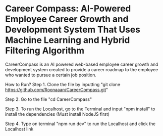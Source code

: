 # Career Compass: AI-Powered Employee Career Growth and Development System That Uses Machine Learning and Hybrid Filtering Algorithm

CareerCompass is an AI powered web-based employee career growth and development system created to provide a career roadmap to the employee who wanted to pursue a certain job position.

How to Run?
Step 1. Clone the file by inputting "git clone https://github.com/Roonaaan/CareerCompass.git"

Step 2. Go to the file "cd CareerCompass"

Step 3. To run the Localhost, go to the Terminal and input "npm install" to install the dependencies (Must install NodeJS first)

Step 4. Type on terminal "npm run dev" to run the Localhost and click the Localhost link
